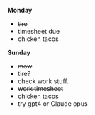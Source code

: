 **Monday**

* ~~tire~~
* timesheet due
* chicken tacos

**Sunday**

* ~~mow~~
* tire?
* check work stuff. 
* ~~work timesheet~~
* chicken tacos
* try gpt4 or Claude opus
